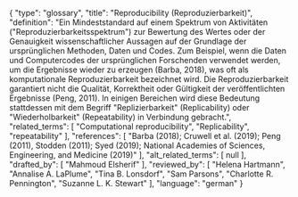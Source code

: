 {
    "type": "glossary",
    "title": "Reproducibility (Reproduzierbarkeit)",
    "definition": "Ein Mindeststandard auf einem Spektrum von Aktivitäten (\"Reproduzierbarkeitsspektrum\") zur Bewertung des Wertes oder der Genauigkeit wissenschaftlicher Aussagen auf der Grundlage der ursprünglichen Methoden, Daten und Codes. Zum Beispiel, wenn die Daten und Computercodes der ursprünglichen Forschenden verwendet werden, um die Ergebnisse wieder zu erzeugen (Barba, 2018), was oft als komputationale Reproduzierbarkeit bezeichnet wird. Die Reproduzierbarkeit garantiert nicht die Qualität, Korrektheit oder Gültigkeit der veröffentlichten Ergebnisse (Peng, 2011). In einigen Bereichen wird diese Bedeutung stattdessen mit dem Begriff \"Replizierbarkeit\" (Replicability) oder \"Wiederholbarkeit\" (Repeatability) in Verbindung gebracht.",
    "related_terms": [
        "Computational reproducibility",
        "Replicability",
        "repeatability"
    ],
    "references": [
        "Barba (2018); Cruwell et al. (2019); Peng (2011), Stodden (2011); Syed (2019); National Academies of Sciences, Engineering, and Medicine (2019)"
    ],
    "alt_related_terms": [
        null
    ],
    "drafted_by": [
        "Mahmoud Elsherif"
    ],
    "reviewed_by": [
        "Helena Hartmann",
        "Annalise A. LaPlume",
        "Tina B. Lonsdorf",
        "Sam Parsons",
        "Charlotte R. Pennington",
        "Suzanne L. K. Stewart"
    ],
    "language": "german"
}
